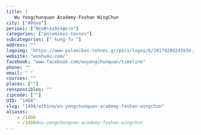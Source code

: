 ```yaml
---
title: |
   Wu Yongchunquan Academy-Foshan WingChun
city: ["Αθήνα"]
perioxi: ["ΝέαΦιλαδέλφεια"]
categories: ["polemikes-texnes"]
subcategories: [" kung-fu "]
address: ""
logoimg: "https://www.polemikes-tehnes.gr/pics/logos/b/20179209243939.jpg"
website: "wushu4u.com/"
facebook: "www.facebook.com/wuyongchunquan/timeline"
phone: ""
email: " "
courses: ""
places: [""]
rensponsibles: ""
zipcode: [""]
UID: "1408"
slug: "1408/athina/wu-yongchunquan-academy-foshan-wingchun"
aliases:
    - /1408
    - /1408#wu-yongchunquan-academy-foshan-wingchun
---
```


